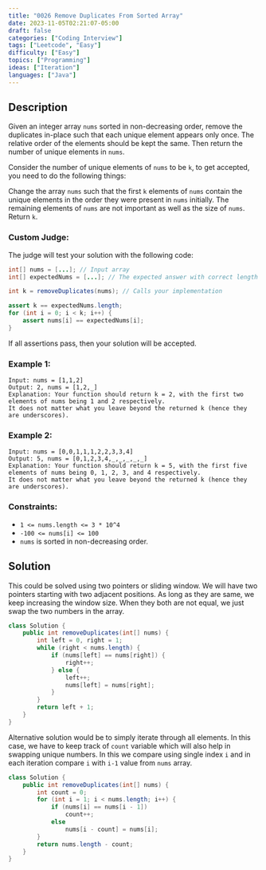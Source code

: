 ```yaml
---
title: "0026 Remove Duplicates From Sorted Array"
date: 2023-11-05T02:21:07-05:00
draft: false
categories: ["Coding Interview"]
tags: ["Leetcode", "Easy"]
difficulty: ["Easy"]
topics: ["Programming"]
ideas: ["Iteration"]
languages: ["Java"]
---
```


## Description

Given an integer array `nums` sorted in non-decreasing order, remove the duplicates in-place such that each unique element appears only once. The relative order of the elements should be kept the same. Then return the number of unique elements in `nums`.

Consider the number of unique elements of `nums` to be `k`, to get accepted, you need to do the following things:

Change the array `nums` such that the first `k` elements of `nums` contain the unique elements in the order they were present in `nums` initially. The remaining elements of `nums` are not important as well as the size of `nums`.
Return `k`.

### Custom Judge:

The judge will test your solution with the following code:

```java
int[] nums = [...]; // Input array
int[] expectedNums = [...]; // The expected answer with correct length

int k = removeDuplicates(nums); // Calls your implementation

assert k == expectedNums.length;
for (int i = 0; i < k; i++) {
    assert nums[i] == expectedNums[i];
}
```

If all assertions pass, then your solution will be accepted.

### Example 1:

```
Input: nums = [1,1,2]
Output: 2, nums = [1,2,_]
Explanation: Your function should return k = 2, with the first two elements of nums being 1 and 2 respectively.
It does not matter what you leave beyond the returned k (hence they are underscores).
```

### Example 2:

```
Input: nums = [0,0,1,1,1,2,2,3,3,4]
Output: 5, nums = [0,1,2,3,4,_,_,_,_,_]
Explanation: Your function should return k = 5, with the first five elements of nums being 0, 1, 2, 3, and 4 respectively.
It does not matter what you leave beyond the returned k (hence they are underscores).
```

### Constraints:

- `1 <= nums.length <= 3 * 10^4`
- `-100 <= nums[i] <= 100`
- `nums` is sorted in non-decreasing order.

## Solution

This could be solved using two pointers or sliding window. We will have two pointers starting with two adjacent positions. As long as they are same, we keep increasing the window size. When they both are not equal, we just swap the two numbers in the array.

```java
class Solution {
    public int removeDuplicates(int[] nums) {
        int left = 0, right = 1;
        while (right < nums.length) {
            if (nums[left] == nums[right]) {
                right++;
            } else {
                left++;
                nums[left] = nums[right];
            }
        }
        return left + 1;
    }
}
```

Alternative solution would be to simply iterate through all elements. In this case, we have to keep track of `count` variable which will also help in swapping unique numbers. In this we compare using single index `i` and in each iteration compare `i` with `i-1` value from `nums` array.

```java
class Solution {
    public int removeDuplicates(int[] nums) {
        int count = 0;
        for (int i = 1; i < nums.length; i++) {
            if (nums[i] == nums[i - 1])
                count++;
            else
                nums[i - count] = nums[i];
        }
        return nums.length - count;
    }
}
```